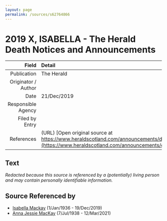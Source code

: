 ```yaml
---
layout: page
permalink: /sources/s62764866
---
```


# 2019 X, ISABELLA - The Herald Death Notices and Announcements

Field | Detail
---:|:---
Publication | The Herald
Originator / Author | 
Date | 21/Dec/2019
Responsible Agency | 
Filed by Entry | 
References | (URL) [Open original source at https://www.heraldscotland.com/announcements/deaths/deaths/18116490.Isabella_Gilchrist/](https://www.heraldscotland.com/announcements/deaths/deaths/18116490.Isabella_Gilchrist/)

## Text

_Redacted because this source is referenced by a (potentially) living person and may contain personally identifiable information._

## Source Referenced by

* [Isabella Mackay](../people/@25303611@-isabella-mackay-b1936-1-1-d2019-12-19.md) (1/Jan/1936 - 19/Dec/2019)
* [Anna Jessie MacKay](../people/@41265374@-anna-jessie-mackay-b1938-7-7-d2021-3-12.md) (7/Jul/1938 - 12/Mar/2021)
